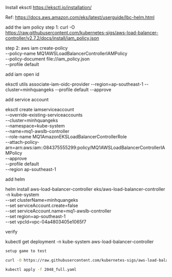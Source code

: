 Install eksctl https://eksctl.io/installation/

Ref: https://docs.aws.amazon.com/eks/latest/userguide/lbc-helm.html

add the iam policy
step 1: curl -O https://raw.githubusercontent.com/kubernetes-sigs/aws-load-balancer-controller/v2.7.2/docs/install/iam_policy.json

step 2: aws iam create-policy \
 --policy-name MQ1AWSLoadBalancerControllerIAMPolicy \
 --policy-document file://iam_policy.json \
 --profile default

add iam open id

eksctl utils associate-iam-oidc-provider --region=ap-southeast-1 --cluster=minhquangeks --profile default --approve

add service account

eksctl create iamserviceaccount \
--override-existing-serviceaccounts \
--cluster=minhquangeks \
--namespace=kube-system \
--name=mq1-awslb-controller \
--role-name MQ1AmazonEKSLoadBalancerControllerRole \
--attach-policy-arn=arn:aws:iam::084375555299:policy/MQ1AWSLoadBalancerControllerIAMPolicy \
--approve \
--profile default \
--region ap-southeast-1

add helm

helm install aws-load-balancer-controller eks/aws-load-balancer-controller \
-n kube-system \
--set clusterName=minhquangeks \
--set serviceAccount.create=false \
--set serviceAccount.name=mq1-awslb-controller \
--set region=ap-southeast-1 \
--set vpcId=vpc-04a4803405e1065f7

verify

kubectl get deployment -n kube-system aws-load-balancer-controller

```sh {"id":"01J8MRBEVD2D0WAZQ0PF9VC61J"}
setup game to test

curl -O https://raw.githubusercontent.com/kubernetes-sigs/aws-load-balancer-controller/v2.7.2/docs/examples/2048/2048_full.yaml

kubectl apply -f 2048_full.yaml


```
